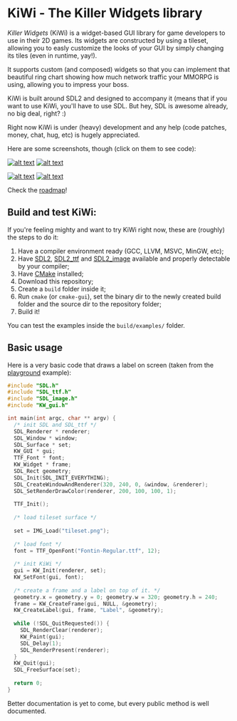 KiWi - The Killer Widgets library
=================================

*Killer Widgets* (KiWi) is a widget-based GUI library for game developers to use in their 2D games. Its widgets are constructed by using a tileset, allowing you to easly customize the looks of your GUI by simply changing its tiles (even in runtime, yay!).

It supports custom (and composed) widgets so that you can implement that beautiful ring chart showing how much network traffic your MMORPG is using, allowing you to impress your boss.

KiWi is built around SDL2 and designed to accompany it (means that if you want to use KiWi, you'll have to use SDL. But hey, SDL is awesome already, no big deal, right? :)

Right now KiWi is under (heavy) development and any help (code patches, money, chat, hug, etc) is hugely appreciated.

Here are some screenshots, though (click on them to see code):

[![alt text](https://raw.githubusercontent.com/leonardo2d/KiWi/master/examples/playground/playground-screenshot.png "Playground screenshot")](https://github.com/leonardo2d/KiWi/blob/master/examples/playground/playground.c)
[![alt text](https://raw.githubusercontent.com/leonardo2d/KiWi/master/examples/frame-family/frame-family-screenshot.png "A Family of Frames")](https://github.com/leonardo2d/KiWi/blob/master/examples/frame-family/frame-family.c)

[![alt text](https://raw.githubusercontent.com/leonardo2d/KiWi/master/examples/editbox/editbox-screenshot.png "Two Editboxes and a button")](https://github.com/leonardo2d/KiWi/blob/master/examples/editbox/editbox.c)
[![alt text](https://raw.githubusercontent.com/leonardo2d/KiWi/master/examples/styleswitcher/styleswitcher-screenshot.gif "Two Editboxes and a button")](https://github.com/leonardo2d/KiWi/blob/master/examples/styleswitcher/styleswitcher.c)

Check the [roadmap]!

## Build and test KiWi:

If you're feeling mighty and want to try KiWi right now, these are (roughly) the steps to do it:

1. Have a compiler environment ready (GCC, LLVM, MSVC, MinGW, etc);
2. Have [SDL2], [SDL2_ttf] and [SDL2_image] available and properly detectable by your compiler;
3. Have [CMake](http://cmake.org) installed;
4. Download this repository;
5. Create a `build` folder inside it;
6. Run `cmake` (or `cmake-gui`), set the binary dir to the newly created build folder and the source dir to the repository folder;
7. Build it!

You can test the examples inside the `build/examples/` folder.

## Basic usage

Here is a very basic code that draws a label on screen (taken from the 
[playground] example):

```cpp
#include "SDL.h"
#include "SDL_ttf.h"
#include "SDL_image.h"
#include "KW_gui.h"

int main(int argc, char ** argv) {
  /* init SDL and SDL_ttf */
  SDL_Renderer * renderer;
  SDL_Window * window;
  SDL_Surface * set;
  KW_GUI * gui;
  TTF_Font * font;
  KW_Widget * frame;
  SDL_Rect geometry;
  SDL_Init(SDL_INIT_EVERYTHING);
  SDL_CreateWindowAndRenderer(320, 240, 0, &window, &renderer);
  SDL_SetRenderDrawColor(renderer, 200, 100, 100, 1);
  
  TTF_Init();
  
  /* load tileset surface */
  
  set = IMG_Load("tileset.png");
  
  /* load font */
  font = TTF_OpenFont("Fontin-Regular.ttf", 12);
  
  /* init KiWi */
  gui = KW_Init(renderer, set);
  KW_SetFont(gui, font);
  
  /* create a frame and a label on top of it. */
  geometry.x = geometry.y = 0; geometry.w = 320; geometry.h = 240;
  frame = KW_CreateFrame(gui, NULL, &geometry);
  KW_CreateLabel(gui, frame, "Label", &geometry);
  
  while (!SDL_QuitRequested()) {
    SDL_RenderClear(renderer);
    KW_Paint(gui);
    SDL_Delay(1);
    SDL_RenderPresent(renderer);
  }
  KW_Quit(gui);
  SDL_FreeSurface(set);
  
  return 0;
}
```

Better documentation is yet to come, but every public method is well documented.

[playground]:https://github.com/leonardo2d/KiWi/blob/master/examples/playground/playground.c
[KW_CreateWidget]: https://github.com/leonardo2d/KiWi/blob/master/src/KW_widget.h#L106
[SDL2]: http://libsdl.org
[SDL2_ttf]: https://www.libsdl.org/projects/SDL_ttf/
[SDL2_image]: https://www.libsdl.org/projects/SDL_image/
[roadmap]: https://github.com/leonardo2d/KiWi/blob/master/ROADMAP.md
